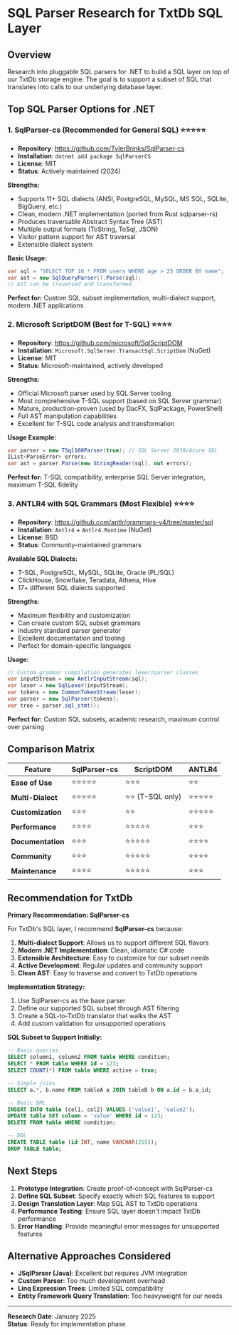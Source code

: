 # SQL Parser Research for TxtDb SQL Layer

## Overview
Research into pluggable SQL parsers for .NET to build a SQL layer on top of our TxtDb storage engine. The goal is to support a subset of SQL that translates into calls to our underlying database layer.

## Top SQL Parser Options for .NET

### 1. **SqlParser-cs (Recommended for General SQL)** ⭐⭐⭐⭐⭐
- **Repository**: https://github.com/TylerBrinks/SqlParser-cs
- **Installation**: `dotnet add package SqlParserCS`
- **License**: MIT
- **Status**: Actively maintained (2024)

**Strengths:**
- Supports 11+ SQL dialects (ANSI, PostgreSQL, MySQL, MS SQL, SQLite, BigQuery, etc.)
- Clean, modern .NET implementation (ported from Rust sqlparser-rs)
- Produces traversable Abstract Syntax Tree (AST)
- Multiple output formats (ToString, ToSql, JSON)
- Visitor pattern support for AST traversal
- Extensible dialect system

**Basic Usage:**
```csharp
var sql = "SELECT TOP 10 * FROM users WHERE age > 25 ORDER BY name";
var ast = new SqlQueryParser().Parse(sql);
// AST can be traversed and transformed
```

**Perfect for:** Custom SQL subset implementation, multi-dialect support, modern .NET applications

### 2. **Microsoft ScriptDOM (Best for T-SQL)** ⭐⭐⭐⭐
- **Repository**: https://github.com/microsoft/SqlScriptDOM  
- **Installation**: `Microsoft.SqlServer.TransactSql.ScriptDom` (NuGet)
- **License**: MIT
- **Status**: Microsoft-maintained, actively developed

**Strengths:**
- Official Microsoft parser used by SQL Server tooling
- Most comprehensive T-SQL support (based on SQL Server grammar)
- Mature, production-proven (used by DacFX, SqlPackage, PowerShell)
- Full AST manipulation capabilities
- Excellent for T-SQL code analysis and transformation

**Usage Example:**
```csharp
var parser = new TSql160Parser(true); // SQL Server 2019/Azure SQL
IList<ParseError> errors;
var ast = parser.Parse(new StringReader(sql), out errors);
```

**Perfect for:** T-SQL compatibility, enterprise SQL Server integration, maximum T-SQL fidelity

### 3. **ANTLR4 with SQL Grammars (Most Flexible)** ⭐⭐⭐⭐
- **Repository**: https://github.com/antlr/grammars-v4/tree/master/sql
- **Installation**: `Antlr4` + `Antlr4.Runtime` (NuGet)
- **License**: BSD
- **Status**: Community-maintained grammars

**Available SQL Dialects:**
- T-SQL, PostgreSQL, MySQL, SQLite, Oracle (PL/SQL)
- ClickHouse, Snowflake, Teradata, Athena, Hive
- 17+ different SQL dialects supported

**Strengths:**
- Maximum flexibility and customization
- Can create custom SQL subset grammars
- Industry standard parser generator
- Excellent documentation and tooling
- Perfect for domain-specific languages

**Usage:**
```csharp
// Custom grammar compilation generates lexer/parser classes
var inputStream = new AntlrInputStream(sql);
var lexer = new SqlLexer(inputStream);
var tokens = new CommonTokenStream(lexer);
var parser = new SqlParser(tokens);
var tree = parser.sql_stmt();
```

**Perfect for:** Custom SQL subsets, academic research, maximum control over parsing

## Comparison Matrix

| Feature | SqlParser-cs | ScriptDOM | ANTLR4 |
|---------|-------------|-----------|---------|
| **Ease of Use** | ⭐⭐⭐⭐⭐ | ⭐⭐⭐ | ⭐⭐ |
| **Multi-Dialect** | ⭐⭐⭐⭐⭐ | ⭐⭐ (T-SQL only) | ⭐⭐⭐⭐⭐ |
| **Customization** | ⭐⭐⭐ | ⭐⭐ | ⭐⭐⭐⭐⭐ |
| **Performance** | ⭐⭐⭐⭐ | ⭐⭐⭐⭐⭐ | ⭐⭐⭐ |
| **Documentation** | ⭐⭐⭐ | ⭐⭐⭐⭐⭐ | ⭐⭐⭐⭐ |
| **Community** | ⭐⭐⭐ | ⭐⭐⭐⭐⭐ | ⭐⭐⭐⭐ |
| **Maintenance** | ⭐⭐⭐⭐ | ⭐⭐⭐⭐⭐ | ⭐⭐⭐ |

## Recommendation for TxtDb

**Primary Recommendation: SqlParser-cs**

For TxtDb's SQL layer, I recommend **SqlParser-cs** because:

1. **Multi-dialect Support**: Allows us to support different SQL flavors
2. **Modern .NET Implementation**: Clean, idiomatic C# code
3. **Extensible Architecture**: Easy to customize for our subset needs
4. **Active Development**: Regular updates and community support
5. **Clean AST**: Easy to traverse and convert to TxtDb operations

**Implementation Strategy:**
1. Use SqlParser-cs as the base parser
2. Define our supported SQL subset through AST filtering
3. Create a SQL-to-TxtDb translator that walks the AST
4. Add custom validation for unsupported operations

**SQL Subset to Support Initially:**
```sql
-- Basic queries
SELECT column1, column2 FROM table WHERE condition;
SELECT * FROM table WHERE id = 123;
SELECT COUNT(*) FROM table WHERE active = true;

-- Simple joins  
SELECT a.*, b.name FROM tableA a JOIN tableB b ON a.id = b.a_id;

-- Basic DML
INSERT INTO table (col1, col2) VALUES ('value1', 'value2');
UPDATE table SET column = 'value' WHERE id = 123;
DELETE FROM table WHERE condition;

-- DDL
CREATE TABLE table (id INT, name VARCHAR(255));
DROP TABLE table;
```

## Next Steps

1. **Prototype Integration**: Create proof-of-concept with SqlParser-cs
2. **Define SQL Subset**: Specify exactly which SQL features to support
3. **Design Translation Layer**: Map SQL AST to TxtDb operations
4. **Performance Testing**: Ensure SQL layer doesn't impact TxtDb performance
5. **Error Handling**: Provide meaningful error messages for unsupported features

## Alternative Approaches Considered

- **JSqlParser (Java)**: Excellent but requires JVM integration
- **Custom Parser**: Too much development overhead
- **Linq Expression Trees**: Limited SQL compatibility
- **Entity Framework Query Translation**: Too heavyweight for our needs

---

**Research Date**: January 2025  
**Status**: Ready for implementation phase